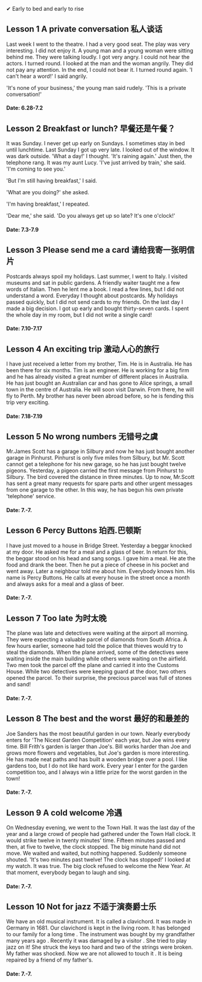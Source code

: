 ✔ Early to bed and early to rise

## Lesson 1 A private conversation 私人谈话

Last week I went to the theatre. I had a very good seat. The play was very interesting. I did not enjoy it. A young man and a young woman were sitting behind me. They were talking loudly. I got very angry. I could not hear the actors. I turned round. I looked at the man and the woman angrily. They did not pay any attention. In the end, I could not bear it. I turned round again. 'I can't hear a word!' I said angrily.

'It's none of your business,' the young man said rudely. 'This is a private conversation!'
#### Date: 6.28-7.2

## Lesson 2 Breakfast or lunch? 早餐还是午餐？

It was Sunday. I never get up early on Sundays. I sometimes stay in bed until lunchtime. Last Sunday I got up very late. I looked out of the window. It was dark outside. 'What a day!' I thought. 'It's raining again.' Just then, the telephone rang. It was my aunt Lucy. 'I've just arrived by train,' she said. 'I'm coming to see you.'

'But I'm still having breakfast,' I said.

'What are you doing?' she asked.

'I'm having breakfast,' I repeated.

'Dear me,' she said. 'Do you always get up so late? It's one o'clock!'
#### Date: 7.3-7.9

## Lesson 3 Please send me a card 请给我寄一张明信片

Postcards always spoil my holidays. Last summer, I went to Italy. I visited museums and sat in public gardens. A friendly waiter taught me a few words of Italian. Then he lent me a book. I read a few lines, but I did not understand a word. Everyday I thought about postcards. My holidays passed quickly, but I did not send cards to my friends. On the last day I made a big decision. I got up early and bought thirty-seven cards. I spent the whole day in my room, but I did not write a single card!
#### Date: 7.10-7.17

## Lesson 4 An exciting trip 激动人心的旅行

I have just received a letter from my brother, Tim. He is in Australia. He has been there for six months. Tim is an engineer. He is working for a big firm and he has already visited a great number of different places in Australia. He has just bought an Australian car and has gone to Alice springs, a small town in the centre of Australia. He will soon visit Darwin. From there, he will fly to Perth. My brother has never been abroad before, so he is fending this trip very exciting.
#### Date: 7.18-7.19

## Lesson 5 No wrong numbers 无错号之虞

Mr.James Scott has a garage in Silbury and now he has just bought another garage in Pinhurst. Pinhurst is only five miles from Silbury, but Mr. Scott cannot get a telephone for his new garage, so he has just bought twelve pigeons. Yesterday, a pigeon carried the first message from Pinhurst to Silbury. The bird covered the distance in three minutes. Up to now, Mr.Scott has sent a great many requests for spare parts and other urgent messages from one garage to the other. In this way, he has begun his own private 'telephone' service.
#### Date: 7.-7.

## Lesson 6 Percy Buttons 珀西.巴顿斯

I have just moved to a house in Bridge Street. Yesterday a beggar knocked at my door. He asked me for a meal and a glass of beer. In return for this, the beggar stood on his head and sang songs. I gave him a meal. He ate the food and drank the beer. Then he put a piece of cheese in his pocket and went away. Later a neighbour told me about him. Everybody knows him. His name is Percy Buttons. He calls at every house in the street once a month and always asks for a meal and a glass of beer.
#### Date: 7.-7.

## Lesson 7 Too late 为时太晚

The plane was late and detectives were waiting at the airport all morning. They were expecting a valuable parcel of diamonds from South Africa. A few hours earlier, someone had told the police that thieves would try to steal the diamonds. When the plane arrived, some of the detectives were waiting inside the main building while others were waiting on the airfield. Two men took the parcel off the plane and carried it into the Customs House. While two detectives were keeping guard at the door, two others opened the parcel. To their surprise, the precious parcel was full of stones and sand!
#### Date: 7.-7.

## Lesson 8 The best and the worst 最好的和最差的

Joe Sanders has the most beautiful garden in our town. Nearly everybody enters for 'The Nicest Garden Competition' each year, but Joe wins every time. Bill Frith's garden is larger than Joe's. Bill works harder than Joe and grows more flowers and vegetables, but Joe's garden is more interesting. He has made neat paths and has built a wooden bridge over a pool. I like gardens too, but I do not like hard work. Every year I enter for the garden competition too, and I always win a little prize for the worst garden in the town!
#### Date: 7.-7.

## Lesson 9 A cold welcome 冷遇

On Wednesday evening, we went to the Town Hall. It was the last day of the year and a large crowd of people had gathered under the Town Hall clock. It would strike twelve in twenty minutes' time. Fifteen minutes passed and then, at five to twelve, the clock stopped. The big minute hand did not move. We waited and waited, but nothing happened. Suddenly someone shouted. 'It's two minutes past twelve! The clock has stopped!' I looked at my watch. It was true. The big clock refused to welcome the New Year. At that moment, everybody began to laugh and sing.
#### Date: 7.-7.

## Lesson 10 Not for jazz 不适于演奏爵士乐

We have an old musical instrument. It is called a clavichord. It was made in Germany in 1681. Our clavichord is kept in the living room. It has belonged to our family for a long time . The instrument was bought by my grandfather many years ago . Recently it was damaged by a visitor . She tried to play jazz on it! She struck the keys too hard and two of the strings were broken. My father was shocked. Now we are not allowed to touch it . It is being repaired by a friend of my father's.
#### Date: 7.-7.
